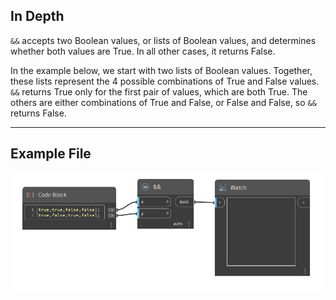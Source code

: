 ## In Depth
`&&` accepts two Boolean values, or lists of Boolean values, and determines whether both values are True. In all other cases, it returns False.

In the example below, we start with two lists of Boolean values. Together, these lists represent the 4 possible combinations of True and False values. `&&` returns True only for the first pair of values, which are both True. The others are either combinations of True and False, or False and False, so `&&` returns False.
___
## Example File

![&&](./&&_img.jpg)
